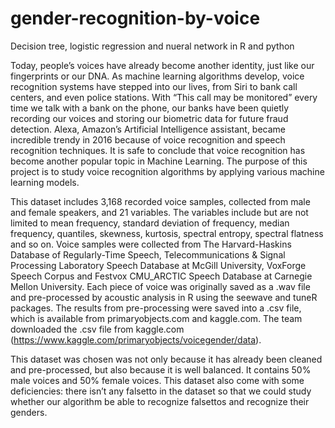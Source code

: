 # gender-recognition-by-voice
Decision tree, logistic regression and nueral network in R and python

Today, people’s voices have already become another identity, just like our fingerprints or our DNA. As machine learning algorithms develop, voice recognition systems have stepped into our lives, from Siri to bank call centers, and even police stations. With “This call may be monitored” every time we talk with a bank on the phone, our banks have been quietly recording our voices and storing our biometric data for future fraud detection. Alexa, Amazon’s Artificial Intelligence assistant, became incredible trendy in 2016 because of voice recognition and speech recognition techniques. It is safe to conclude that voice recognition has become another popular topic in Machine Learning. The purpose of this project is to study voice recognition algorithms by applying various machine learning models. 

This dataset includes 3,168 recorded voice samples, collected from male and female speakers, and 21 variables. The variables include but are not limited to mean frequency, standard deviation of frequency, median frequency, quantiles, skewness, kurtosis, spectral entropy, spectral flatness and so on. Voice samples were collected from The Harvard-Haskins Database of Regularly-Time Speech, Telecommunications & Signal Processing Laboratory Speech Database at McGill University, VoxForge Speech Corpus and Festvox CMU_ARCTIC Speech Database at Carnegie Mellon University. Each piece of voice was originally saved as a .wav file and pre-processed by acoustic analysis in R using the seewave and tuneR packages. The results from pre-processing were saved into a .csv file, which is available from primaryobjects.com and kaggle.com. The team downloaded the .csv file from kaggle.com (https://www.kaggle.com/primaryobjects/voicegender/data).

This dataset was chosen was not only because it has already been cleaned and pre-processed, but also because it is well balanced. It contains 50% male voices and 50% female voices. This dataset also come with some deficiencies: there isn’t any falsetto in the dataset so that we could study whether our algorithm be able to recognize falsettos and recognize their genders. 

